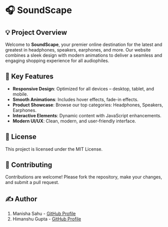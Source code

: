 # 🎧 SoundScape

## 💡 Project Overview

Welcome to **SoundScape**, your premier online destination for the latest and greatest in headphones, speakers, earphones, and more. Our website combines a sleek design with modern animations to deliver a seamless and engaging shopping experience for all audiophiles.

## 🌟 Key Features

- **Responsive Design**: Optimized for all devices – desktop, tablet, and mobile.
- **Smooth Animations**: Includes hover effects, fade-in effects.
- **Product Showcase**: Browse our top categories: Headphones, Speakers, Earphones.
- **Interactive Elements**: Dynamic content with JavaScript enhancements.
- **Modern UI/UX**: Clean, modern, and user-friendly interface.
  

## 📃 License

This project is licensed under the MIT License.

## 🤝 Contributing

Contributions are welcome! Please fork the repository, make your changes, and submit a pull request.

## ✍️ Author

1. Manisha Sahu - [GitHub Profile](https://github.com/mani-sahu)
2. Himanshu Gupta - [GitHub Profile](https://github.com/himanshu181749/)
   
